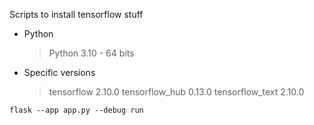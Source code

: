 Scripts to install tensorflow stuff

- Python
	> Python 3.10 - 64 bits
- Specific versions
	> tensorflow 2.10.0
	> tensorflow_hub 0.13.0
	> tensorflow_text 2.10.0

```
flask --app app.py --debug run  
 ```
